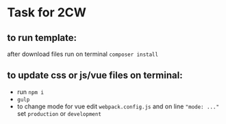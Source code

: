 # Task for 2CW

## to run template:
after download files run on terminal `composer install`

## to update css or js/vue files on terminal:
* run `npm i`
* `gulp`
* to change mode for vue edit `webpack.config.js` and on line `"mode: ..."` set `production` or `development`

